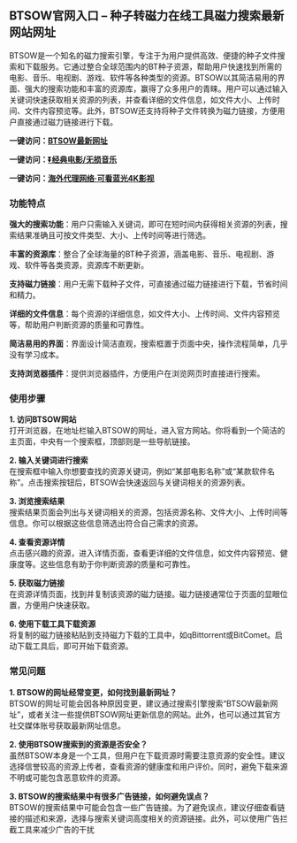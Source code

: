 <h2>BTSOW官网入口 – 种子转磁力在线工具磁力搜索最新网站网址</h2>
<p>BTSOW是一个知名的磁力搜索引擎，专注于为用户提供高效、便捷的种子文件搜索和下载服务。它通过整合全球范围内的BT种子资源，帮助用户快速找到所需的电影、音乐、电视剧、游戏、软件等各种类型的资源。BTSOW以其简洁易用的界面、强大的搜索功能和丰富的资源库，赢得了众多用户的青睐。用户可以通过输入关键词快速获取相关资源的列表，并查看详细的文件信息，如文件大小、上传时间、文件内容预览等。此外，BTSOW还支持将种子文件转换为磁力链接，方便用户直接通过磁力链接进行下载。</p>
<p><strong>一键访问：</strong><a href="https://www.litxdh.com/sites/btsow.html"><strong>BTSOW最新网址</strong></a></p>
<p><strong>一键访问：</strong><a href="https://pan.quark.cn/s/0db22432c259"><strong>⏬经典电影/无损音乐</strong></a></p>
<p><strong>一键访问：</strong><a href="http://ip.harmonylink.net/share/e82025"><strong>海外代理网络·可看蓝光4K影视</strong></a></p>
<h3><strong>功能特点</strong></h3>
<p><strong>强大的搜索功能</strong>：用户只需输入关键词，即可在短时间内获得相关资源的列表，搜索结果准确且可按文件类型、大小、上传时间等进行筛选。</p>
<p><strong>丰富的资源库</strong>：整合了全球海量的BT种子资源，涵盖电影、音乐、电视剧、游戏、软件等各类资源，资源库不断更新。</p>
<p><strong>支持磁力链接</strong>：用户无需下载种子文件，可直接通过磁力链接进行下载，节省时间和精力。</p>
<p><strong>详细的文件信息</strong>：每个资源的详细信息，如文件大小、上传时间、文件内容预览等，帮助用户判断资源的质量和可靠性。</p>
<p><strong>简洁易用的界面</strong>：界面设计简洁直观，搜索框置于页面中央，操作流程简单，几乎没有学习成本。</p>
<p><strong>支持浏览器插件</strong>：提供浏览器插件，方便用户在浏览网页时直接进行搜索。</p>
<h3><strong>使用步骤</strong></h3>
<p><strong>1. 访问BTSOW网站</strong><br>打开浏览器，在地址栏输入BTSOW的网址，进入官方网站。你将看到一个简洁的主页面，中央有一个搜索框，顶部则是一些导航链接。</p>
<p><strong>2. 输入关键词进行搜索</strong><br>在搜索框中输入你想要查找的资源关键词，例如“某部电影名称”或“某款软件名称”。点击搜索按钮后，BTSOW会快速返回与关键词相关的资源列表。</p>
<p><strong>3. 浏览搜索结果</strong><br>搜索结果页面会列出与关键词相关的资源，包括资源名称、文件大小、上传时间等信息。你可以根据这些信息筛选出符合自己需求的资源。</p>
<p><strong>4. 查看资源详情</strong><br>点击感兴趣的资源，进入详情页面，查看更详细的文件信息，如文件内容预览、健康度等。这些信息有助于你判断资源的质量和可靠性。</p>
<p><strong>5. 获取磁力链接</strong><br>在资源详情页面，找到并复制该资源的磁力链接。磁力链接通常位于页面的显眼位置，方便用户快速获取。</p>
<p><strong>6. 使用下载工具下载资源</strong><br>将复制的磁力链接粘贴到支持磁力下载的工具中，如qBittorrent或BitComet。启动下载工具后，即可开始下载资源。</p>
<h3><strong>常见问题</strong></h3>
<p><strong>1. BTSOW的网址经常变更，如何找到最新网址？</strong><br>BTSOW的网址可能会因各种原因变更，建议通过搜索引擎搜索“BTSOW最新网址”，或者关注一些提供BTSOW网址更新信息的网站。此外，也可以通过其官方社交媒体账号获取最新网址信息。</p>
<p><strong>2. 使用BTSOW搜索到的资源是否安全？</strong><br>虽然BTSOW本身是一个工具，但用户在下载资源时需要注意资源的安全性。建议选择信誉较高的资源上传者，查看资源的健康度和用户评价。同时，避免下载来源不明或可能包含恶意软件的资源。</p>
<p><strong>3. BTSOW的搜索结果中有很多广告链接，如何避免误点？</strong><br>BTSOW的搜索结果中可能会包含一些广告链接。为了避免误点，建议仔细查看链接的描述和来源，选择与搜索关键词高度相关的资源链接。此外，可以使用广告拦截工具来减少广告的干扰</p>

